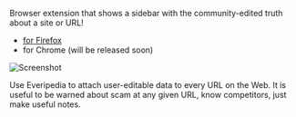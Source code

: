 Browser extension that shows a sidebar with the community-edited truth about a site or URL!

* [for Firefox](https://addons.mozilla.org/en-US/firefox/addon/see-the-truth/)
* for Chrome (will be released soon)

![Screenshot](https://github.com/vporton/seethertruth/raw/master/src/common/images/screenshot.png "Screenshot in Firefox")

Use Everipedia to attach user-editable data to every URL on the Web. It is useful to be warned about scam at any given URL, know competitors, just make useful notes.
